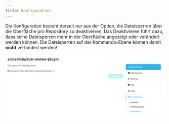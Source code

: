 ```yaml
---
title: Konfiguration
---
```


Die Konfiguration besteht derzeit nur aus der Option, die Dateisperren über die Oberfläche pro Repository zu deaktivieren.
Das Deaktivieren führt dazu, dass keine Dateisperren mehr in der Oberfläche angezeigt oder verändert werden können.
Die Dateisperren auf der Kommando-Ebene können damit **nicht** verhindert werden!

![file-lock-config](docs/de/config/assets/fileLockConfig.png)
